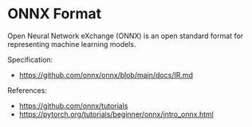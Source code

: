 # ONNX Format

Open Neural Network eXchange (ONNX) is an open standard format for representing machine learning models. 

Specification: 
 - https://github.com/onnx/onnx/blob/main/docs/IR.md

References:
 - https://github.com/onnx/tutorials
 - https://pytorch.org/tutorials/beginner/onnx/intro_onnx.html 